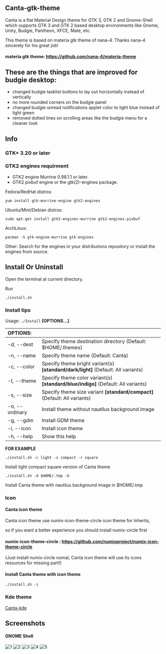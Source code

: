 ## Canta-gtk-theme

Canta is a flat Material Design theme for GTK 3, GTK 2 and Gnome-Shell which supports GTK 3 and GTK 2 based desktop environments like Gnome, Unity, Budgie, Pantheon, XFCE, Mate, etc.

This theme is based on materia gtk theme of nana-4. Thanks nana-4 sincerely for his great job!
#### materia gtk theme: https://github.com/nana-4/materia-theme

## These are the things that are improved for budgie desktop:

- changed budgie tasklist buttons to lay out horizontally instead of vertically
- no more rounded corners on the budgie panel
- changed budgie unread notifications applet color to light blue instead of light green
- removed dotted lines on scrolling areas like the budgie menu for a cleaner look


## Info

### GTK+ 3.20 or later

### GTK2 engines requirment
- GTK2 engine Murrine 0.98.1.1 or later.
- GTK2 pixbuf engine or the gtk(2)-engines package.

Fedora/RedHat distros:

    yum install gtk-murrine-engine gtk2-engines

Ubuntu/Mint/Debian distros:

    sudo apt-get install gtk2-engines-murrine gtk2-engines-pixbuf

ArchLinux:

    pacman -S gtk-engine-murrine gtk-engines

Other:
Search for the engines in your distributions repository or install the engines from source.
## Install Or Uninstall

Open the terminal at current directory.

Run

    ./install.sh

### Install tips

Usage:  `./Install`  **[OPTIONS...]**

|  OPTIONS:           | |
|:--------------------|:-------------|
|-d, --dest           | Specify theme destination directory (Default: $HOME/.themes)|
|-n, --name           | Specify theme name (Default: Canta)|
|-c, --color          | Specify theme bright variant(s) **[standard/dark/light]** (Default: All variants)|
|-t, --theme          | Specify theme color variant(s) **[standard/blue/indigo]** (Default: All variants)|
|-s, --size           | Specify theme size variant **[standard/compact]** (Default: All variants)||
|-o, --ordinary       | Install theme without nautilus background image|
|-g, --gdm            | Install GDM theme|
|-i, --icon           | Install icon theme|
|-h, --help           | Show this help|

**FOR EXAMPLE**

    ./install.sh -c light -s compact -r square

Install light compact square version of Canta theme

    ./install.sh -d $HOME/.tmp -b

Install Canta theme with nautilus background image in $HOME/.tmp

### Icon
#### Canta icon theme
Canta icon theme use numix-icon-theme-circle icon theme for Inherits,

so if you want a better experience you should install numix-circle first

#### numix-icon-theme-circle : https://github.com/numixproject/numix-icon-theme-circle

(Just install numix-circle nomal, Canta icon theme will use its icons resources for missing part!)

#### Install Canta theme with icon theme

    ./install.sh -i

### Kde theme
[Canta-kde](https://github.com/vinceliuice/Canta-kde)

## Screenshots
#### GNOME Shell
![1](https://github.com/vinceliuice/Canta-theme/blob/images/screenshots/screenshot1.png?raw=true)
![2](https://github.com/vinceliuice/Canta-theme/blob/images/screenshots/screenshot2.jpeg?raw=true)
![3](https://github.com/vinceliuice/Canta-theme/blob/images/screenshots/screenshot3.jpeg?raw=true)
![4](https://github.com/vinceliuice/Canta-theme/blob/images/screenshots/screenshot4.jpeg?raw=true)
![5](https://github.com/vinceliuice/Canta-theme/blob/images/screenshots/screenshot5.jpeg?raw=true)

